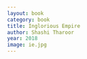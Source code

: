 ```yaml
---
layout: book
category: book
title: Inglorious Empire
author: Shashi Tharoor
year: 2018
image: ie.jpg
---
```

